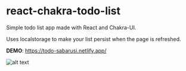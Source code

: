 # react-chakra-todo-list
Simple todo list app made with React and Chakra-UI.

Uses localstorage to make your list persist when the page is refreshed.

**DEMO**: https://todo-sabarusi.netlify.app/

![alt text](https://imgur.com/GAsVlsv.png)
